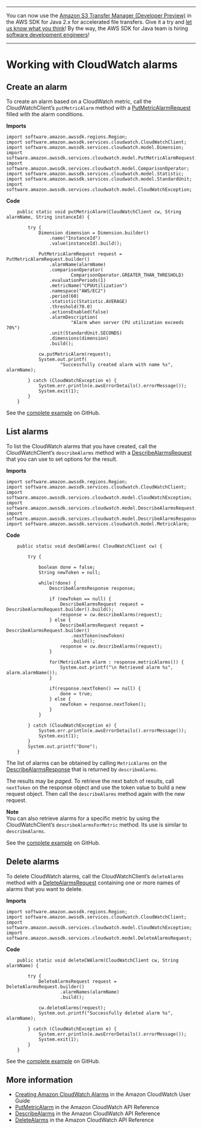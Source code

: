 --------

You can now use the [Amazon S3 Transfer Manager \(Developer Preview\)](https://bit.ly/2WQebiP) in the AWS SDK for Java 2\.x for accelerated file transfers\. Give it a try and [let us know what you think](https://bit.ly/3zT1YYM)\! By the way, the AWS SDK for Java team is hiring [software development engineers](https://github.com/aws/aws-sdk-java-v2/issues/3156)\!

--------

# Working with CloudWatch alarms<a name="examples-cloudwatch-create-alarms"></a>

## Create an alarm<a name="create-an-alarm"></a>

To create an alarm based on a CloudWatch metric, call the CloudWatchClient’s `putMetricAlarm` method with a [PutMetricAlarmRequest](http://docs.aws.amazon.com/sdk-for-java/latest/reference/software/amazon/awssdk/services/cloudwatch/model/PutMetricAlarmRequest.html) filled with the alarm conditions\.

 **Imports** 

```
import software.amazon.awssdk.regions.Region;
import software.amazon.awssdk.services.cloudwatch.CloudWatchClient;
import software.amazon.awssdk.services.cloudwatch.model.Dimension;
import software.amazon.awssdk.services.cloudwatch.model.PutMetricAlarmRequest;
import software.amazon.awssdk.services.cloudwatch.model.ComparisonOperator;
import software.amazon.awssdk.services.cloudwatch.model.Statistic;
import software.amazon.awssdk.services.cloudwatch.model.StandardUnit;
import software.amazon.awssdk.services.cloudwatch.model.CloudWatchException;
```

 **Code** 

```
    public static void putMetricAlarm(CloudWatchClient cw, String alarmName, String instanceId) {

        try {
            Dimension dimension = Dimension.builder()
                .name("InstanceId")
                .value(instanceId).build();

            PutMetricAlarmRequest request = PutMetricAlarmRequest.builder()
                .alarmName(alarmName)
                .comparisonOperator(
                        ComparisonOperator.GREATER_THAN_THRESHOLD)
                .evaluationPeriods(1)
                .metricName("CPUUtilization")
                .namespace("AWS/EC2")
                .period(60)
                .statistic(Statistic.AVERAGE)
                .threshold(70.0)
                .actionsEnabled(false)
                .alarmDescription(
                        "Alarm when server CPU utilization exceeds 70%")
                .unit(StandardUnit.SECONDS)
                .dimensions(dimension)
                .build();

            cw.putMetricAlarm(request);
            System.out.printf(
                    "Successfully created alarm with name %s", alarmName);

        } catch (CloudWatchException e) {
            System.err.println(e.awsErrorDetails().errorMessage());
            System.exit(1);
        }
    }
```

See the [complete example](https://github.com/awsdocs/aws-doc-sdk-examples/blob/master/javav2/example_code/cloudwatch/src/main/java/com/example/cloudwatch/PutMetricAlarm.java) on GitHub\.

## List alarms<a name="list-alarms"></a>

To list the CloudWatch alarms that you have created, call the CloudWatchClient’s `describeAlarms` method with a [DescribeAlarmsRequest](http://docs.aws.amazon.com/sdk-for-java/latest/reference/software/amazon/awssdk/services/cloudwatch/model/DescribeAlarmsRequest.html) that you can use to set options for the result\.

 **Imports** 

```
import software.amazon.awssdk.regions.Region;
import software.amazon.awssdk.services.cloudwatch.CloudWatchClient;
import software.amazon.awssdk.services.cloudwatch.model.CloudWatchException;
import software.amazon.awssdk.services.cloudwatch.model.DescribeAlarmsRequest;
import software.amazon.awssdk.services.cloudwatch.model.DescribeAlarmsResponse;
import software.amazon.awssdk.services.cloudwatch.model.MetricAlarm;
```

 **Code** 

```
    public static void desCWAlarms( CloudWatchClient cw) {

        try {

            boolean done = false;
            String newToken = null;

            while(!done) {
                DescribeAlarmsResponse response;

                if (newToken == null) {
                    DescribeAlarmsRequest request = DescribeAlarmsRequest.builder().build();
                    response = cw.describeAlarms(request);
                } else {
                    DescribeAlarmsRequest request = DescribeAlarmsRequest.builder()
                        .nextToken(newToken)
                        .build();
                    response = cw.describeAlarms(request);
                }

                for(MetricAlarm alarm : response.metricAlarms()) {
                    System.out.printf("\n Retrieved alarm %s", alarm.alarmName());
                }

                if(response.nextToken() == null) {
                    done = true;
                } else {
                    newToken = response.nextToken();
                }
            }

        } catch (CloudWatchException e) {
            System.err.println(e.awsErrorDetails().errorMessage());
            System.exit(1);
        }
        System.out.printf("Done");
    }
```

The list of alarms can be obtained by calling `MetricAlarms` on the [DescribeAlarmsResponse](http://docs.aws.amazon.com/sdk-for-java/latest/reference/software/amazon/awssdk/services/cloudwatch/model/DescribeAlarmsResponse.html) that is returned by `describeAlarms`\.

The results may be *paged*\. To retrieve the next batch of results, call `nextToken` on the response object and use the token value to build a new request object\. Then call the `describeAlarms` method again with the new request\.

**Note**  
You can also retrieve alarms for a specific metric by using the CloudWatchClient’s `describeAlarmsForMetric` method\. Its use is similar to `describeAlarms`\.

See the [complete example](https://github.com/awsdocs/aws-doc-sdk-examples/blob/master/javav2/example_code/cloudwatch/src/main/java/com/example/cloudwatch/DescribeAlarms.java) on GitHub\.

## Delete alarms<a name="delete-alarms"></a>

To delete CloudWatch alarms, call the CloudWatchClient’s `deleteAlarms` method with a [DeleteAlarmsRequest](http://docs.aws.amazon.com/sdk-for-java/latest/reference/software/amazon/awssdk/services/cloudwatch/model/DeleteAlarmsRequest.html) containing one or more names of alarms that you want to delete\.

 **Imports** 

```
import software.amazon.awssdk.regions.Region;
import software.amazon.awssdk.services.cloudwatch.CloudWatchClient;
import software.amazon.awssdk.services.cloudwatch.model.CloudWatchException;
import software.amazon.awssdk.services.cloudwatch.model.DeleteAlarmsRequest;
```

 **Code** 

```
    public static void deleteCWAlarm(CloudWatchClient cw, String alarmName) {

        try {
            DeleteAlarmsRequest request = DeleteAlarmsRequest.builder()
                    .alarmNames(alarmName)
                    .build();

            cw.deleteAlarms(request);
            System.out.printf("Successfully deleted alarm %s", alarmName);

        } catch (CloudWatchException e) {
            System.err.println(e.awsErrorDetails().errorMessage());
            System.exit(1);
        }
    }
```

See the [complete example](https://github.com/awsdocs/aws-doc-sdk-examples/blob/master/javav2/example_code/cloudwatch/src/main/java/com/example/cloudwatch/DeleteAlarm.java) on GitHub\.

## More information<a name="more-information"></a>
+  [Creating Amazon CloudWatch Alarms](http://docs.aws.amazon.com/AmazonCloudWatch/latest/monitoring/AlarmThatSendsEmail.html) in the Amazon CloudWatch User Guide
+  [PutMetricAlarm](http://docs.aws.amazon.com/AmazonCloudWatch/latest/APIReference/API_PutMetricAlarm.html) in the Amazon CloudWatch API Reference
+  [DescribeAlarms](http://docs.aws.amazon.com/AmazonCloudWatch/latest/APIReference/API_DescribeAlarms.html) in the Amazon CloudWatch API Reference
+  [DeleteAlarms](http://docs.aws.amazon.com/AmazonCloudWatch/latest/APIReference/API_DeleteAlarms.html) in the Amazon CloudWatch API Reference